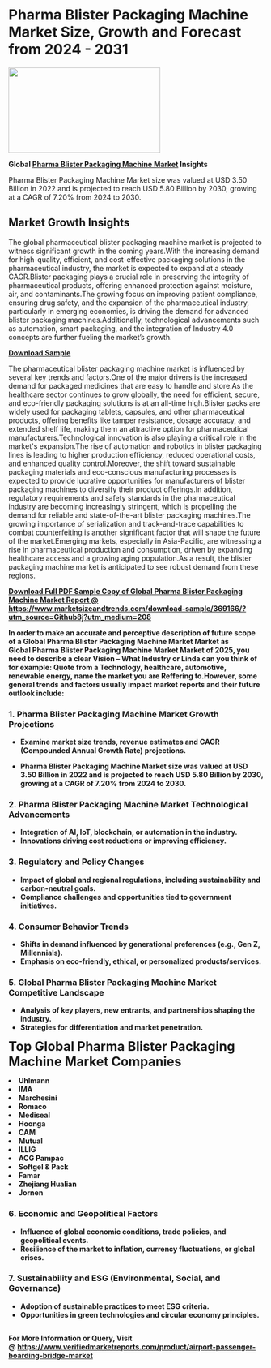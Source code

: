 <H1>Pharma Blister Packaging Machine Market Size, Growth and Forecast from 2024 - 2031</H1><img class="aligncenter size-medium wp-image-584254" src="https://thirdeyenews.in/wp-content/uploads/2024/09/Global-Market-Research-300x168.jpeg" alt="" width="300" height="168" /><p><strong>Global&nbsp;<a href="https://www.marketsizeandtrends.com/download-sample/369166/?utm_source=Github8j?utm_medium=208">Pharma Blister Packaging Machine Market</a> Insights</strong></p><p>Pharma Blister Packaging Machine Market size was valued at USD 3.50 Billion in 2022 and is projected to reach USD 5.80 Billion by 2030, growing at a CAGR of 7.20% from 2024 to 2030.</p><p><h2>Market Growth Insights</h2> <p>The global pharmaceutical blister packaging machine market is projected to witness significant growth in the coming years.With the increasing demand for high-quality, efficient, and cost-effective packaging solutions in the pharmaceutical industry, the market is expected to expand at a steady CAGR.Blister packaging plays a crucial role in preserving the integrity of pharmaceutical products, offering enhanced protection against moisture, air, and contaminants.The growing focus on improving patient compliance, ensuring drug safety, and the expansion of the pharmaceutical industry, particularly in emerging economies, is driving the demand for advanced blister packaging machines.Additionally, technological advancements such as automation, smart packaging, and the integration of Industry 4.0 concepts are further fueling the market’s growth.</p> <p><strong><a href="#">Download Sample</a></strong></p> <p>The pharmaceutical blister packaging machine market is influenced by several key trends and factors.One of the major drivers is the increased demand for packaged medicines that are easy to handle and store.As the healthcare sector continues to grow globally, the need for efficient, secure, and eco-friendly packaging solutions is at an all-time high.Blister packs are widely used for packaging tablets, capsules, and other pharmaceutical products, offering benefits like tamper resistance, dosage accuracy, and extended shelf life, making them an attractive option for pharmaceutical manufacturers.Technological innovation is also playing a critical role in the market's expansion.The rise of automation and robotics in blister packaging lines is leading to higher production efficiency, reduced operational costs, and enhanced quality control.Moreover, the shift toward sustainable packaging materials and eco-conscious manufacturing processes is expected to provide lucrative opportunities for manufacturers of blister packaging machines to diversify their product offerings.In addition, regulatory requirements and safety standards in the pharmaceutical industry are becoming increasingly stringent, which is propelling the demand for reliable and state-of-the-art blister packaging machines.The growing importance of serialization and track-and-trace capabilities to combat counterfeiting is another significant factor that will shape the future of the market.Emerging markets, especially in Asia-Pacific, are witnessing a rise in pharmaceutical production and consumption, driven by expanding healthcare access and a growing aging population.As a result, the blister packaging machine market is anticipated to see robust demand from these regions.<p><strong><a href="#"></p><p><span class=""><strong>Download Full PDF Sample Copy of Global Pharma Blister Packaging Machine Market Report</strong> @ <a href="https://www.marketsizeandtrends.com/download-sample/369166/?utm_source=Github8j?utm_medium=208" target="_blank">https://www.marketsizeandtrends.com/download-sample/369166/?utm_source=Github8j?utm_medium=208</a></span></p><p>In order to make an accurate and perceptive description of future scope of a Global&nbsp;Pharma Blister Packaging Machine Market Market as Global&nbsp;Pharma Blister Packaging Machine Market Market of 2025, you need to describe a clear Vision &ndash; What Industry or Linda can you think of for example: Quote from a Technology, healthcare, automotive, renewable energy, name the market you are Reffering to.However, some general trends and factors usually impact market reports and their future outlook include:</p><h3>1.&nbsp;<strong>Pharma Blister Packaging Machine Market Growth Projections</strong></h3><ul><li>Examine market size trends, revenue estimates and CAGR (Compounded Annual Growth Rate) projections.</li><li><p>Pharma Blister Packaging Machine Market size was valued at USD 3.50 Billion in 2022 and is projected to reach USD 5.80 Billion by 2030, growing at a CAGR of 7.20% from 2024 to 2030.</p></li></ul><h3>2.&nbsp;<strong>Pharma Blister Packaging Machine Market Technological Advancements</strong></h3><ul><li>Integration of AI, IoT, blockchain, or automation in the industry.</li><li>Innovations driving cost reductions or improving efficiency.</li></ul><h3>3.&nbsp;<strong>Regulatory and Policy Changes</strong></h3><ul><li>Impact of global and regional regulations, including sustainability and carbon-neutral goals.</li><li>Compliance challenges and opportunities tied to government initiatives.</li></ul><h3>4.&nbsp;<strong>Consumer Behavior Trends</strong></h3><ul><li>Shifts in demand influenced by generational preferences (e.g., Gen Z, Millennials).</li><li>Emphasis on eco-friendly, ethical, or personalized products/services.</li></ul><h3>5.&nbsp;<strong>Global Pharma Blister Packaging Machine Market Competitive Landscape</strong></h3><ul><li>Analysis of key players, new entrants, and partnerships shaping the industry.</li><li>Strategies for differentiation and market penetration.</li></ul><p data-pm-slice="1 1 []"><span style="color: inherit; font-family: inherit; font-size: 25px;">Top Global Pharma Blister Packaging Machine Market Companies</span></p><div class="" data-test-id=""><p><li>Uhlmann</li><li> IMA</li><li> Marchesini</li><li> Romaco</li><li> Mediseal</li><li> Hoonga</li><li> CAM</li><li> Mutual</li><li> ILLIG</li><li> ACG Pampac</li><li> Softgel & Pack</li><li> Famar</li><li> Zhejiang Hualian</li><li> Jornen</li></p></div><h3>6.&nbsp;<strong>Economic and Geopolitical Factors</strong></h3><ul><li>Influence of global economic conditions, trade policies, and geopolitical events.</li><li>Resilience of the market to inflation, currency fluctuations, or global crises.</li></ul><h3>7.&nbsp;<strong>Sustainability and ESG (Environmental, Social, and Governance)</strong></h3><ul><li>Adoption of sustainable practices to meet ESG criteria.</li><li>Opportunities in green technologies and circular economy principles.</li></ul><h2><strong style="font-size: 14px;">For More Information or Query, Visit @&nbsp;</strong><a style="background-color: #ffffff; font-size: 14px;" href="https://www.marketsizeandtrends.com/report/pharma-blister-packaging-machine-market/" target="_blank">https://www.verifiedmarketreports.com/product/airport-passenger-boarding-bridge-market</a></h2>